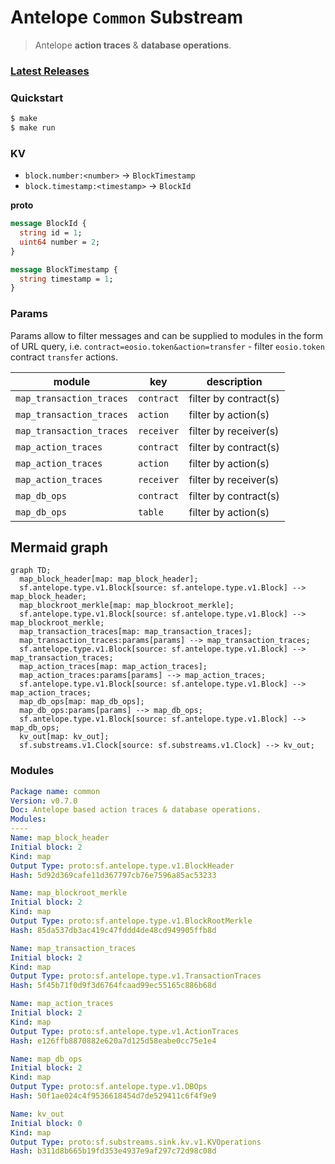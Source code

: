 # Antelope `Common` Substream

> Antelope **action traces** & **database operations**.

### [Latest Releases](https://github.com/pinax-network/substreams/releases)

### Quickstart

```bash
$ make
$ make run
```

### KV

- `block.number:<number>` -> `BlockTimestamp`
- `block.timestamp:<timestamp>` -> `BlockId`

**proto**
```protobuf
message BlockId {
  string id = 1;
  uint64 number = 2;
}

message BlockTimestamp {
  string timestamp = 1;
}
```

### Params

Params allow to filter messages and can be supplied to modules in the form of URL query, i.e. `contract=eosio.token&action=transfer` - filter `eosio.token` contract `transfer` actions.

| module       | key        | description |
|--------------|------------|-------------|
| `map_transaction_traces` | `contract` | filter by contract(s)
| `map_transaction_traces` | `action`   | filter by action(s)
| `map_transaction_traces` | `receiver`   | filter by receiver(s)
| `map_action_traces` | `contract` | filter by contract(s)
| `map_action_traces` | `action`   | filter by action(s)
| `map_action_traces` | `receiver`   | filter by receiver(s)
| `map_db_ops` | `contract` | filter by contract(s)
| `map_db_ops` | `table`   | filter by action(s)

## Mermaid graph

```mermaid
graph TD;
  map_block_header[map: map_block_header];
  sf.antelope.type.v1.Block[source: sf.antelope.type.v1.Block] --> map_block_header;
  map_blockroot_merkle[map: map_blockroot_merkle];
  sf.antelope.type.v1.Block[source: sf.antelope.type.v1.Block] --> map_blockroot_merkle;
  map_transaction_traces[map: map_transaction_traces];
  map_transaction_traces:params[params] --> map_transaction_traces;
  sf.antelope.type.v1.Block[source: sf.antelope.type.v1.Block] --> map_transaction_traces;
  map_action_traces[map: map_action_traces];
  map_action_traces:params[params] --> map_action_traces;
  sf.antelope.type.v1.Block[source: sf.antelope.type.v1.Block] --> map_action_traces;
  map_db_ops[map: map_db_ops];
  map_db_ops:params[params] --> map_db_ops;
  sf.antelope.type.v1.Block[source: sf.antelope.type.v1.Block] --> map_db_ops;
  kv_out[map: kv_out];
  sf.substreams.v1.Clock[source: sf.substreams.v1.Clock] --> kv_out;
```

### Modules

```yaml
Package name: common
Version: v0.7.0
Doc: Antelope based action traces & database operations.
Modules:
----
Name: map_block_header
Initial block: 2
Kind: map
Output Type: proto:sf.antelope.type.v1.BlockHeader
Hash: 5d92d369cafe11d367797cb76e7596a85ac53233

Name: map_blockroot_merkle
Initial block: 2
Kind: map
Output Type: proto:sf.antelope.type.v1.BlockRootMerkle
Hash: 85da537db3ac419c47fddd4de48cd949905ffb8d

Name: map_transaction_traces
Initial block: 2
Kind: map
Output Type: proto:sf.antelope.type.v1.TransactionTraces
Hash: 5f45b71f0d9f3d6764fcaad99ec55165c886b68d

Name: map_action_traces
Initial block: 2
Kind: map
Output Type: proto:sf.antelope.type.v1.ActionTraces
Hash: e126ffb8870882e620a7d125d58eabe0cc75e1e4

Name: map_db_ops
Initial block: 2
Kind: map
Output Type: proto:sf.antelope.type.v1.DBOps
Hash: 50f1ae024c4f9536618454d7de529411c6f4f9e9

Name: kv_out
Initial block: 0
Kind: map
Output Type: proto:sf.substreams.sink.kv.v1.KVOperations
Hash: b311d8b665b19fd353e4937e9af297c72d98c08d
```